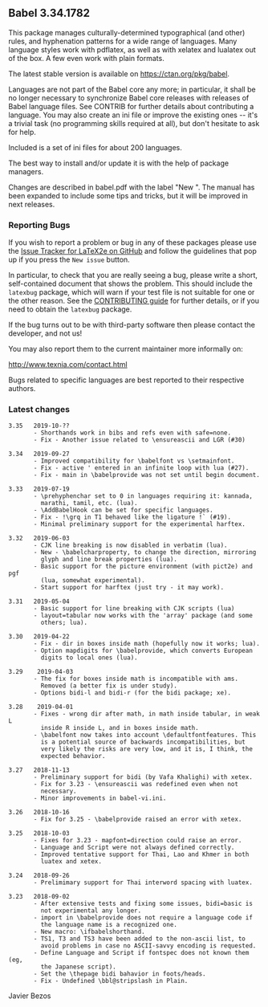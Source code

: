 ## Babel 3.34.1782

This package manages culturally-determined typographical (and other)
rules, and hyphenation patterns for a wide range of languages.  Many
language styles work with pdflatex, as well as with xelatex and
lualatex out of the box.  A few even work with plain formats.

The latest stable version is available on <https://ctan.org/pkg/babel>.

Languages are not part of the Babel core any more; in particular, it
shall be no longer necessary to synchronize Babel core releases with
releases of Babel language files. See CONTRIB for further details
about contributing a language. You may also create an ini file or
improve the existing ones -- it's a trivial task (no programming
skills required at all), but don't hesitate to ask for help.

Included is a set of ini files for about 200 languages.

The best way to install and/or update it is with the help of package
managers.

Changes are described in babel.pdf with the label "New <version>". The
manual has been expanded to include some tips and tricks, but it will
be improved in next releases.

### Reporting Bugs

If you wish to report a problem or bug in any of these packages please
use the
[Issue Tracker for LaTeX2e on GitHub](https://github.com/latex3/babel/issues)
and follow the guidelines that pop up if you press the `New issue`
button.

In particular, to check that you are really seeing a bug, please write
a short, self-contained document that shows the problem. This should
include the `latexbug` package, which will warn if your test file is
not suitable for one or the other reason. See the
[CONTRIBUTING guide](https://github.com/latex3/latex2e/blob/master/CONTRIBUTING.md)
for further details, or if you need to obtain the `latexbug` package.

If the bug turns out to be with third-party software then please
contact the developer, and not us!

You may also report them to the current maintainer more informally on:

   http://www.texnia.com/contact.html

Bugs related to specific languages are best reported to their
respective authors.

### Latest changes

```
3.35   2019-10-??
       - Shorthands work in bibs and refs even with safe=none.
       - Fix - Another issue related to \ensureascii and LGR (#30)

3.34   2019-09-27
       - Improved compatibility for \babelfont vs \setmainfont.
       - Fix - active ' entered in an infinite loop with lua (#27).
       - Fix - main in \babelprovide was not set until begin document.

3.33   2019-07-19
       - \prehyphenchar set to 0 in languages requiring it: kannada,
         marathi, tamil, etc. (lua).
       - \AddBabelHook can be set for specific languages.
       - Fix - !\grq in T1 behaved like the ligature !` (#19).
       - Minimal preliminary support for the experimental harftex.

3.32   2019-06-03
       - CJK line breaking is now disabled in verbatim (lua).
       - New - \babelcharproperty, to change the direction, mirroring
         glyph and line break properties (lua).
       - Basic support for the picture environment (with pict2e) and pgf
         (lua, somewhat experimental).
       - Start support for harftex (just try - it may work).

3.31   2019-05-04
       - Basic support for line breaking with CJK scripts (lua)
       - layout=tabular now works with the 'array' package (and some
         others; lua).

3.30   2019-04-22
       - Fix - dir in boxes inside math (hopefully now it works; lua).
       - Option mapdigits for \babelprovide, which converts European
         digits to local ones (lua).

3.29    2019-04-03
       - The fix for boxes inside math is incompatible with ams.
         Removed (a better fix is under study).
       - Options bidi-l and bidi-r (for the bidi package; xe).

3.28    2019-04-01
       - Fixes - wrong dir after math, in math inside tabular, in weak L
         inside R inside L, and in boxes inside math.
       - \babelfont now takes into account \defaultfontfeatures. This
         is a potential source of backwards incompatibilities, but
         very likely the risks are very low, and it is, I think, the
         expected behavior.

3.27   2018-11-13
       - Preliminary support for bidi (by Vafa Khalighi) with xetex.
       - Fix for 3.23 - \ensureascii was redefined even when not 
         necessary.
       - Minor improvements in babel-vi.ini.

3.26   2018-10-16
       - Fix for 3.25 - \babelprovide raised an error with xetex. 

3.25   2018-10-03
       - Fixes for 3.23 - mapfont=direction could raise an error.
       - Language and Script were not always defined correctly.
       - Improved tentative support for Thai, Lao and Khmer in both 
         luatex and xetex.

3.24   2018-09-26
       - Prelimimary support for Thai interword spacing with luatex.

3.23   2018-09-02
       - After extensive tests and fixing some issues, bidi=basic is 
         not experimental any longer.
       - import in \babelprovide does not require a language code if
         the language name is a recognized one.
       - New macro: \ifbabelshorthand.
       - TS1, T3 and TS3 have been added to the non-ascii list, to 
         avoid problems in case no ASCII-savvy encoding is requested.
       - Define Language and Script if fontspec does not known them (eg, 
         the Japanese script).
       - Set the \thepage bidi bahavior in foots/heads.
       - Fix - Undefined \bbl@stripslash in Plain.

```

Javier Bezos
